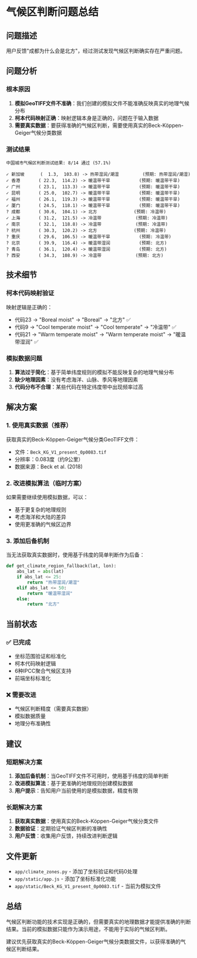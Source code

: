 # 气候区判断问题总结

## 问题描述

用户反馈"成都为什么会是北方"，经过测试发现气候区判断确实存在严重问题。

## 问题分析

### 根本原因
1. **模拟GeoTIFF文件不准确**：我们创建的模拟文件不能准确反映真实的地理气候分布
2. **柯本代码映射正确**：映射逻辑本身是正确的，问题在于输入数据
3. **需要真实数据**：要获得准确的气候区判断，需要使用真实的Beck-Köppen-Geiger气候分类数据

### 测试结果
```
中国城市气候区判断测试结果: 8/14 通过 (57.1%)

✓ 新加坡      (  1.3,  103.8) -> 热带湿润/潮湿         (预期: 热带湿润/潮湿)
✓ 香港       ( 22.3,  114.2) -> 暖温带干旱           (预期: 暖温带干旱)
✓ 广州       ( 23.1,  113.3) -> 暖温带干旱           (预期: 暖温带干旱)
✓ 昆明       ( 25.0,  102.7) -> 暖温带干旱           (预期: 暖温带干旱)
✓ 福州       ( 26.1,  119.3) -> 暖温带干旱           (预期: 暖温带干旱)
✓ 厦门       ( 24.5,  118.1) -> 暖温带干旱           (预期: 暖温带干旱)
? 成都       ( 30.6,  104.1) -> 北方              (预期: 冷温带)
✓ 上海       ( 31.2,  121.5) -> 冷温带             (预期: 冷温带)
✓ 南京       ( 32.1,  118.8) -> 冷温带             (预期: 冷温带)
? 杭州       ( 30.3,  120.2) -> 北方              (预期: 冷温带)
? 重庆       ( 29.6,  106.5) -> 暖温带干旱           (预期: 冷温带)
? 北京       ( 39.9,  116.4) -> 暖温带湿润           (预期: 北方)
? 青岛       ( 36.1,  120.4) -> 暖温带湿润           (预期: 北方)
? 西安       ( 34.3,  108.9) -> 冷温带             (预期: 北方)
```

## 技术细节

### 柯本代码映射验证
映射逻辑是正确的：
- 代码23 → "Boreal moist" → "Boreal" → "北方" ✅
- 代码9 → "Cool temperate moist" → "Cool temperate" → "冷温带" ✅
- 代码21 → "Warm temperate moist" → "Warm temperate moist" → "暖温带湿润" ✅

### 模拟数据问题
1. **算法过于简化**：基于简单纬度规则的模拟不能反映复杂的地理气候分布
2. **缺少地理因素**：没有考虑海洋、山脉、季风等地理因素
3. **代码分布不合理**：某些代码在特定纬度带中出现频率过高

## 解决方案

### 1. 使用真实数据（推荐）
获取真实的Beck-Köppen-Geiger气候分类GeoTIFF文件：
- 文件：`Beck_KG_V1_present_0p0083.tif`
- 分辨率：0.083度（约9公里）
- 数据来源：Beck et al. (2018)

### 2. 改进模拟算法（临时方案）
如果需要继续使用模拟数据，可以：
- 基于更复杂的地理规则
- 考虑海洋和大陆的差异
- 使用更准确的气候区边界

### 3. 添加后备机制
当无法获取真实数据时，使用基于纬度的简单判断作为后备：
```python
def get_climate_region_fallback(lat, lon):
    abs_lat = abs(lat)
    if abs_lat <= 25:
        return "热带湿润/潮湿"
    elif abs_lat <= 50:
        return "暖温带湿润"
    else:
        return "北方"
```

## 当前状态

### ✅ 已完成
- 坐标范围验证和标准化
- 柯本代码映射逻辑
- 6种IPCC聚合气候区支持
- 前端坐标标准化

### ❌ 需要改进
- 气候区判断精度（需要真实数据）
- 模拟数据质量
- 地理分布准确性

## 建议

### 短期解决方案
1. **添加后备机制**：当GeoTIFF文件不可用时，使用基于纬度的简单判断
2. **改进模拟算法**：基于更准确的地理规则创建模拟数据
3. **用户提示**：告知用户当前使用的是模拟数据，精度有限

### 长期解决方案
1. **获取真实数据**：使用真实的Beck-Köppen-Geiger气候分类文件
2. **数据验证**：定期验证气候区判断的准确性
3. **用户反馈**：收集用户反馈，持续改进判断逻辑

## 文件更新

- `app/climate_zones.py` - 添加了坐标验证和代码0处理
- `app/static/app.js` - 添加了坐标标准化功能
- `app/static/Beck_KG_V1_present_0p0083.tif` - 当前为模拟文件

## 总结

气候区判断功能的技术实现是正确的，但需要真实的地理数据才能提供准确的判断结果。当前的模拟数据只能作为演示用途，不能用于实际的气候区判断。

建议优先获取真实的Beck-Köppen-Geiger气候分类数据文件，以获得准确的气候区判断结果。
